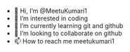 - 👋 Hi, I’m @MeetuKumari1
- 👀 I’m interested in coding
- 🌱 I’m currently learning git and github
- 💞️ I’m looking to collaborate on github
- 📫 How to reach me meetukumari1

<!---
MeetuKumari1/MeetuKumari1 is a ✨ special ✨ repository because its `README.md` (this file) appears on your GitHub profile.
You can click the Preview link to take a look at your changes.
--->
